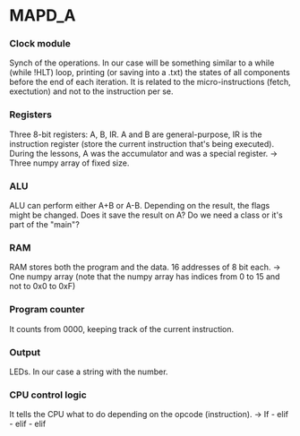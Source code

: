 # MAPD_A

### Clock module
Synch of the operations. 
In our case will be something similar to a while (while !HLT) loop, printing (or saving into a .txt) the states of all components before the end of each iteration. 
It is related to the micro-instructions (fetch, exectution) and not to the instruction per se. 

### Registers
Three 8-bit registers: A, B, IR. A and B are general-purpose, IR is the instruction register (store the current instruction that's being executed). 
During the lessons, A was the accumulator and was a special register. 
-> Three numpy array of fixed size. 


### ALU
ALU can perform either A+B or A-B. 
Depending on the result, the flags might be changed. 
Does it save the result on A? Do we need a class or it's part of the "main"?


### RAM
RAM stores both the program and the data. 16 addresses of 8 bit each. 
-> One numpy array (note that the numpy array has indices from 0 to 15 and not to 0x0 to 0xF)


### Program counter
It counts from 0000, keeping track of the current instruction. 

### Output
LEDs. In our case a string with the number. 


### CPU control logic
It tells the CPU what to do depending on the opcode (instruction). 
-> If - elif - elif - elif